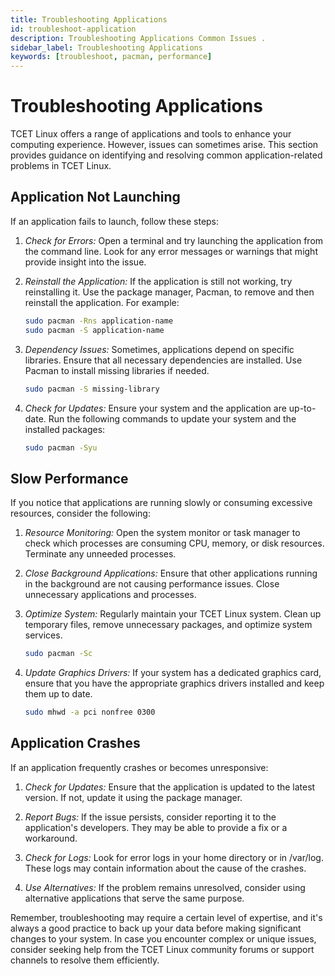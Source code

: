```yaml
---
title: Troubleshooting Applications
id: troubleshoot-application
description: Troubleshooting Applications Common Issues .
sidebar_label: Troubleshooting Applications
keywords: [troubleshoot, pacman, performance]
---
```


# Troubleshooting Applications

TCET Linux offers a range of applications and tools to enhance your computing experience. However, issues can sometimes arise. This section provides guidance on identifying and resolving common application-related problems in TCET Linux.

## Application Not Launching

If an application fails to launch, follow these steps:

1. *Check for Errors:* Open a terminal and try launching the application from the command line. Look for any error messages or warnings that might provide insight into the issue.

2. *Reinstall the Application:* If the application is still not working, try reinstalling it. Use the package manager, Pacman, to remove and then reinstall the application. For example:
   
   ```bash
   sudo pacman -Rns application-name
   sudo pacman -S application-name
   ```
   

3. *Dependency Issues:* Sometimes, applications depend on specific libraries. Ensure that all necessary dependencies are installed. Use Pacman to install missing libraries if needed.
   ```bash
   sudo pacman -S missing-library
   ```

5. *Check for Updates:* Ensure your system and the application are up-to-date. Run the following commands to update your system and the installed packages:
   ```bash
   sudo pacman -Syu
   ```

## Slow Performance

If you notice that applications are running slowly or consuming excessive resources, consider the following:

1. *Resource Monitoring:* Open the system monitor or task manager to check which processes are consuming CPU, memory, or disk resources. Terminate any unneeded processes.

2. *Close Background Applications:* Ensure that other applications running in the background are not causing performance issues. Close unnecessary applications and processes.

3. *Optimize System:* Regularly maintain your TCET Linux system. Clean up temporary files, remove unnecessary packages, and optimize system services.
   ```bash
   sudo pacman -Sc
   ```

4. *Update Graphics Drivers:* If your system has a dedicated graphics card, ensure that you have the appropriate graphics drivers installed and keep them up to date.
   ```bash
   sudo mhwd -a pci nonfree 0300
   ```

## Application Crashes

If an application frequently crashes or becomes unresponsive:

1. *Check for Updates:* Ensure that the application is updated to the latest version. If not, update it using the package manager.

2. *Report Bugs:* If the issue persists, consider reporting it to the application's developers. They may be able to provide a fix or a workaround.

3. *Check for Logs:* Look for error logs in your home directory or in /var/log. These logs may contain information about the cause of the crashes.

4. *Use Alternatives:* If the problem remains unresolved, consider using alternative applications that serve the same purpose.

Remember, troubleshooting may require a certain level of expertise, and it's always a good practice to back up your data before making significant changes to your system. In case you encounter complex or unique issues, consider seeking help from the TCET Linux community forums or support channels to resolve them efficiently.
